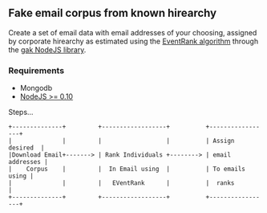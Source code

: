 ## Fake email corpus from known hirearchy

Create a set of email data with email addresses of your choosing, assigned by corporate hirearchy as estimated using
the [EventRank algorithm](http://www.datalab.uci.edu/papers/linkkdd05-02.pdf) through the [gak NodeJS library](https://github.com/CrossLead/gak).

### Requirements

- Mongodb
- [NodeJS >= 0.10](https://nodejs.org/en/)

Steps...

```
+--------------+         +------------------+          +-----------------+
|              |         |                  |          | Assign desired  |
|Download Email+-------> | Rank Individuals +--------> | email addresses |
|    Corpus    |         |  In Email using  |          | To emails using |
|              |         |   EVentRank      |          |  ranks          |
+--------------+         +------------------+          +-----------------+
```
